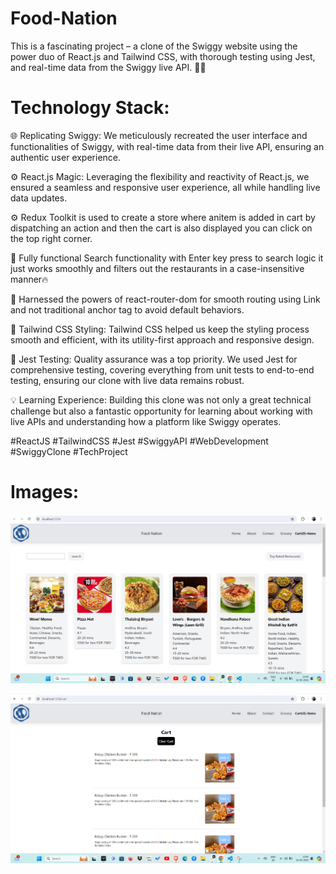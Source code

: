 # Food-Nation

This is a fascinating project – a clone of the Swiggy website using the power duo of React.js and Tailwind CSS, with thorough testing using Jest, and real-time data from the Swiggy live API. 🍔🛵

# Technology Stack:

🌐 Replicating Swiggy: We meticulously recreated the user interface and functionalities of Swiggy, with real-time data from their live API, ensuring an authentic user experience.

⚙️ React.js Magic: Leveraging the flexibility and reactivity of React.js, we ensured a seamless and responsive user experience, all while handling live data updates.

⚙️ Redux Toolkit is used to create a store where anitem is added in cart by dispatching an action and then the cart is also displayed you can click on the top right corner.

🍭 Fully functional Search functionality with Enter key press to search logic it just works smoothly and filters out the restaurants in a case-insensitive manner🔥

🍭 Harnessed the powers of react-router-dom for smooth routing using Link and not traditional anchor tag to avoid default behaviors.

💅 Tailwind CSS Styling: Tailwind CSS helped us keep the styling process smooth and efficient, with its utility-first approach and responsive design.

🧪 Jest Testing: Quality assurance was a top priority. We used Jest for comprehensive testing, covering everything from unit tests to end-to-end testing, ensuring our clone with live data remains robust.

💡 Learning Experience: Building this clone was not only a great technical challenge but also a fantastic opportunity for learning about working with live APIs and understanding how a platform like Swiggy operates.

#ReactJS #TailwindCSS #Jest #SwiggyAPI #WebDevelopment #SwiggyClone #TechProject

# Images:

![1](https://github.com/jardani1/Food-Delivery-Application/blob/main/src/Screenshot%202024-06-24%20234426.png?raw=true)

![2](https://github.com/jardani1/Food-Delivery-Application/blob/main/src/Screenshot%202024-06-24%20234525.png?raw=true)
